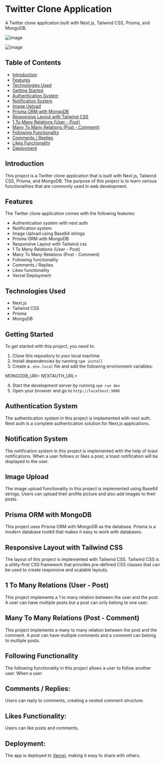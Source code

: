 # Twitter Clone Application

A Twitter clone application built with Next.js, Tailwind CSS, Prisma, and MongoDB.

![image](https://user-images.githubusercontent.com/86361885/232347293-8e42b734-8e72-4740-87fc-b92c542f25e9.png)

![image](https://user-images.githubusercontent.com/86361885/232347386-85ee04b4-cbcd-4c67-847a-73fd49b32716.png)


## Table of Contents

- [Introduction](#introduction)
- [Features](#features)
- [Technologies Used](#technologies-used)
- [Getting Started](#getting-started)
- [Authentication System](#authentication-system)
- [Notification System](#notification-system)
- [Image Upload](#image-upload)
- [Prisma ORM with MongoDB](#prisma-orm-with-mongodb)
- [Responsive Layout with Tailwind CSS](#responsive-layout-with-tailwind-css)
- [1 To Many Relations (User - Post)](#1-to-many-relations-user---post)
- [Many To Many Relations (Post - Comment)](#many-to-many-relations-post---comment)
- [Following Functionality](#following-functionality)
- [Comments / Replies](#comments--replies)
- [Likes Functionality](#likes-functionality)
- [Deployment](#deployment)


## Introduction

This project is a Twitter clone application that is built with Next.js, Tailwind CSS, Prisma, and MongoDB. The purpose of this project is to learn various functionalities that are commonly used in web development.

## Features

The Twitter clone application comes with the following features:

- Authentication system with next auth
- Notification system
- Image Upload using Base64 strings
- Prisma ORM with MongoDB
- Responsive Layout with Tailwind css
- 1 To Many Relations (User - Post)
- Many To Many Relations (Post - Comment)
- Following functionality
- Comments / Replies
- Likes functionality
- Vercel Deployment

## Technologies Used

- Next.js
- Tailwind CSS
- Prisma
- MongoDB

## Getting Started

To get started with this project, you need to:

1. Clone this repository to your local machine
2. Install dependencies by running `npm install`
3. Create a `.env.local` file and add the following environment variables:

MONGODB_URI=<your-mongodb-uri>
NEXTAUTH_URL=<your-nextauth-url>

4. Start the development server by running `npm run dev`
5. Open your browser and go to `http://localhost:3000`

## Authentication System

The authentication system in this project is implemented with next auth. Next auth is a complete authentication solution for Next.js applications.

## Notification System

The notification system in this project is implemented with the help of toast notifications. When a user follows or likes a post, a toast notification will be displayed to the user.

## Image Upload

The image upload functionality in this project is implemented using Base64 strings. Users can upload their profile picture and also add images to their posts.

## Prisma ORM with MongoDB

This project uses Prisma ORM with MongoDB as the database. Prisma is a modern database toolkit that makes it easy to work with databases.

## Responsive Layout with Tailwind CSS

The layout of this project is implemented with Tailwind CSS. Tailwind CSS is a utility-first CSS framework that provides pre-defined CSS classes that can be used to create responsive and scalable layouts.

## 1 To Many Relations (User - Post)

This project implements a 1 to many relation between the user and the post. A user can have multiple posts but a post can only belong to one user.

## Many To Many Relations (Post - Comment)

This project implements a many to many relation between the post and the comment. A post can have multiple comments and a comment can belong to multiple posts.

## Following Functionality

The following functionality in this project allows a user to follow another user. When a user

## Comments / Replies: 

Users can reply to comments, creating a nested comment structure.

## Likes Functionality: 

Users can like posts and comments.

## Deployment: 

The app is deployed to [Vercel](https://white-bird-nine.vercel.app/), making it easy to share with others.
